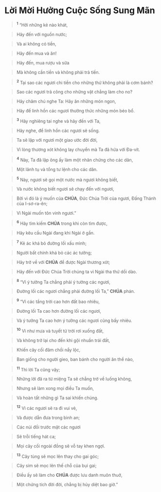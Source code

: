 # Lời Mời Hưởng Cuộc Sống Sung Mãn

> <sup><b>1</b></sup> “Hỡi những kẻ nào khát,
>


> Hãy đến với nguồn nước;
>


> Và ai không có tiền,
>


> Hãy đến mua và ăn!
>


> Hãy đến, mua rượu và sữa
>


> Mà không cần tiền và không phải trả tiền.
>


> <sup><b>2</b></sup> Tại sao các ngươi chi tiền cho những thứ không phải là cơm bánh?
>


> Sao các ngươi trả công cho những vật chẳng làm cho no?
>


> Hãy chăm chú nghe Ta: Hãy ăn những món ngon,
>


> Hãy để linh hồn các ngươi thưởng thức những món béo bổ.
>


> <sup><b>3</b></sup> Hãy nghiêng tai nghe và hãy đến với Ta,
>


> Hãy nghe, để linh hồn các ngươi sẽ sống.
>


> Ta sẽ lập với ngươi một giao ước đời đời,
>


> Vì lòng thương xót không lay chuyển mà Ta đã hứa với Đa-vít.
>


> <sup><b>4</b></sup> Này, Ta đã lập ông ấy làm một nhân chứng cho các dân,
>


> Một lãnh tụ và tổng tư lệnh cho các dân.
>


> <sup><b>5</b></sup> Này, ngươi sẽ gọi một nước mà ngươi không biết,
>


> Và nước không biết ngươi sẽ chạy đến với ngươi,
>


> Bởi vì đó là ý muốn của **CHÚA**, Đức Chúa Trời của ngươi, Đấng Thánh của I-sơ-ra-ên;
>


> Vì Ngài muốn tôn vinh ngươi.”
>


> <sup><b>6</b></sup> Hãy tìm kiếm **CHÚA** trong khi còn tìm được,
>


> Hãy kêu cầu Ngài đang khi Ngài ở gần.
>


> <sup><b>7</b></sup> Kẻ ác khá bỏ đường lối xấu mình;
>


> Người bất chính khá bỏ các ác tưởng;
>


> Hãy trở về với **CHÚA** để được Ngài thương xót;
>


> Hãy đến với Đức Chúa Trời chúng ta vì Ngài tha thứ dồi dào.
>


> <sup><b>8</b></sup> “Vì ý tưởng Ta chẳng phải ý tưởng các ngươi,
>


> Đường lối các ngươi chẳng phải đường lối Ta,” **CHÚA** phán.
>


> <sup><b>9</b></sup> “Vì các tầng trời cao hơn đất bao nhiêu,
>


> Đường lối Ta cao hơn đường lối các ngươi,
>


> Và ý tưởng Ta cao hơn ý tưởng các ngươi cũng bấy nhiêu.
>


> <sup><b>10</b></sup> Vì như mưa và tuyết từ trời rơi xuống đất,
>


> Và không trở lại cho đến khi gội nhuần trái đất,
>


> Khiến cây cối đâm chồi nẩy lộc,
>


> Ban giống cho người gieo, ban bánh cho người ăn thể nào,
>


> <sup><b>11</b></sup> Thì lời Ta cũng vậy;
>


> Những lời đã ra từ miệng Ta sẽ chẳng trở về luống không,
>


> Nhưng sẽ làm xong mọi điều Ta muốn,
>


> Và hoàn tất những gì Ta sai khiến chúng.
>


> <sup><b>12</b></sup> Vì các ngươi sẽ ra đi vui vẻ,
>


> Và được dẫn đưa trong bình an;
>


> Các núi đồi trước mặt các ngươi
>


> Sẽ trỗi tiếng hát ca;
>


> Mọi cây cối ngoài đồng sẽ vỗ tay khen ngợi.
>


> <sup><b>13</b></sup> Cây tùng sẽ mọc lên thay cho gai góc;
>


> Cây sim sẽ mọc lên thế chỗ của bụi gai;
>


> Điều ấy sẽ làm cho **CHÚA** được lưu danh muôn thuở,
>


> Một chứng tích đời đời, chẳng bị hủy diệt bao giờ.”
>